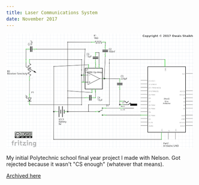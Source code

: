 ```yaml
---
title: Laser Communications System
date: November 2017
---
```


![Laser communications](assets/images/lasercommrecv.png "Laser communications")

My initial Polytechnic school final year project I made with Nelson. Got rejected because it wasn't "CS enough" (whatever that means).

[Archived here](https://gitlab.com/ThomasCat/laser-communications-system)
